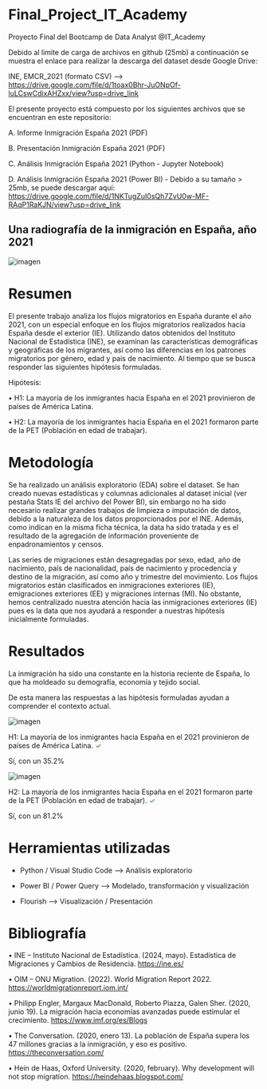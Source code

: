 # Final_Project_IT_Academy
Proyecto Final del Bootcamp de Data Analyst @IT_Academy

Debido al limite de carga de archivos en github (25mb) a continuación se muestra el enlace para realizar la descarga del dataset desde Google Drive:

INE, EMCR_2021 (formato CSV) --> https://drive.google.com/file/d/1toax0Bhr-JuONpOf-luLCswCdixAHZxx/view?usp=drive_link

El presente proyecto está compuesto por los siguientes archivos que se encuentran en este repositorio:

 A. Informe Inmigración España 2021 (PDF)
 
 B. Presentación Inmigración España 2021 (PDF)
 
 C. Análisis Inmigración España 2021 (Python - Jupyter Notebook)
 
 D. Análisis Inmigración España 2021 (Power BI) - Debido a su tamaño > 25mb, se puede descargar aquí: https://drive.google.com/file/d/1NKTugZuI0sQh7ZvU0w-MF-RAqP1RaKJN/view?usp=drive_link

## Una radiografía de la inmigración en España, año 2021

![imagen](https://github.com/user-attachments/assets/c7b3371d-a400-45d4-8749-e4cb3e29d666)


# Resumen

 El presente trabajo analiza los flujos migratorios en España durante el año 2021, con un especial enfoque en los flujos migratorios realizados hacia España desde el exterior (IE). Utilizando datos obtenidos del Instituto Nacional de Estadística (INE), se examinan las características demográficas y geográficas de los migrantes, así como las diferencias en los patrones migratorios por género, edad y pais de nacimiento. Al tiempo que se busca responder las siguientes hipótesis formuladas.
 
Hipótesis: 

•	H1: La mayoría de los inmigrantes hacia España en el 2021 provinieron de países de América Latina.

•	H2: La mayoría de los inmigrantes hacia España en el 2021 formaron parte de la PET (Población en edad de trabajar).

# Metodología

Se ha realizado un análisis exploratorio (EDA) sobre el dataset. Se han creado nuevas estadísticas y columnas adicionales al dataset inicial (ver pestaña Stats IE del archivo del Power BI), sin embargo no ha sido necesario realizar grandes trabajos de limpieza o imputación de datos, debido a la naturaleza de los datos proporcionados por el INE. Además, como indican en la misma ficha técnica, la data ha sido tratada y es el resultado de la agregación de información proveniente de enpadronamientos y censos.

Las series de migraciones están desagregadas por sexo, edad, año de nacimiento, país de nacionalidad, país de nacimiento y procedencia y destino de la migración, así como año y trimestre del movimiento. Los flujos migratorios están clasificados en inmigraciones exteriores (IE), emigraciones exteriores (EE) y migraciones internas (MI). No obstante, hemos centralizado nuestra atención hacia las inmigraciones exteriores (IE) pues es la data que nos ayudará a responder a nuestras hipótesis inicialmente formuladas.

# Resultados

La inmigración ha sido una constante en la historia reciente de España, lo que ha moldeado su demografía, economía y tejido social. 

De esta manera las respuestas a las hipótesis formuladas ayudan a comprender el contexto actual.

![imagen](https://github.com/user-attachments/assets/cfa17334-da2e-415f-ae33-22ad5a66a533)

<p> H1: La mayoría de los inmigrantes hacia España en el 2021 provinieron de países de América Latina. <span style="color:#008000;">&#x2713;</span></p>
Sí, con un 35.2%

<div> 

</div> 
 
![imagen](https://github.com/user-attachments/assets/4b4de22b-414a-4170-ab27-4c100516bd36)

<p> H2: La mayoría de los inmigrantes hacia España en el 2021 formaron parte de la PET (Población en edad de trabajar). <span style="color:#008000;">&#x2713;</span></p>
Sí, con un 81.2%

# Herramientas utilizadas

- Python / Visual Studio Code --> Análisis exploratorio

- Power BI / Power Query --> Modelado, transformación y visualización 

- Flourish --> Visualización / Presentación

# Bibliografía

•	INE – Instituto Nacional de Estadística. (2024, mayo). Estadística de Migraciones y Cambios de Residencia. https://ine.es/ 

•	OIM – ONU Migration. (2022). World Migration Report 2022. https://worldmigrationreport.iom.int/

•	Philipp Engler, Margaux MacDonald, Roberto Piazza, Galen Sher. (2020, junio 19). La migración hacia economías avanzadas puede estimular el crecimiento. https://www.imf.org/es/Blogs

•	The Conversation. (2020, enero 13). La población de España supera los 47 millones gracias a la inmigración, y eso es positivo. https://theconversation.com/

•	Hein de Haas, Oxford University. (2020, february). Why development will not stop migration. https://heindehaas.blogspot.com/

